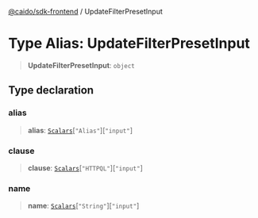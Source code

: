 [@caido/sdk-frontend](../index.md) / UpdateFilterPresetInput

# Type Alias: UpdateFilterPresetInput

> **UpdateFilterPresetInput**: `object`

## Type declaration

### alias

> **alias**: [`Scalars`](Scalars.md)\[`"Alias"`\]\[`"input"`\]

### clause

> **clause**: [`Scalars`](Scalars.md)\[`"HTTPQL"`\]\[`"input"`\]

### name

> **name**: [`Scalars`](Scalars.md)\[`"String"`\]\[`"input"`\]
